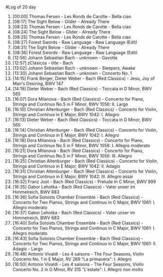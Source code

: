 #Log of 20 day

1. [00:00] Thomas Fersen - Les Ronds de Carotte - Bella ciao
1. [08:17] The Sight Below - Glider - Already There
1. [08:23] Thomas Fersen - Les Ronds de Carotte - Bella ciao
1. [08:24] The Sight Below - Glider - Already There
1. [08:25] Thomas Fersen - Les Ronds de Carotte - Bella ciao
1. [08:27] Forest Swords - Raw Language - Raw Language (Edit)
1. [08:31] The Sight Below - Glider - Already There
1. [08:36] Forest Swords - Raw Language - Raw Language (Edit)
1. [12:56] Johann Sebastian Bach - unknown - Gavotte
1. [12:57] zClásicos - title - Bach
1. [13:02] Johann Sebastian Bach - unknown - Sleepers, Awake
1. [13:30] Johann Sebastian Bach - unknown - Concerto No. 1
1. [14:15] Frank Berger, Dieter Weber - Bach (Red Classics) - Jesu, Joy of Man's Desiring, BWV 147
1. [14:19] Dieter Weber - Bach (Red Classics) - Toccata in D Minor, BWV 565
1. [16:07] Dora Milanova - Bach (Red Classics) - Concerto for Piano, Strings and Continuo No.5 in F Minor, BWV 1056: II. Largo
1. [16:10] Christian Altenburger - Bach (Red Classics) - Concerto for Violin, Strings and Continuo in E Major, BWV 1042: I. Allegro
1. [16:13] Dieter Weber - Bach (Red Classics) - Toccata in D Minor, BWV 565
1. [16:14] Christian Altenburger - Bach (Red Classics) - Concerto for Violin, Strings and Continuo in E Major, BWV 1042: I. Allegro
1. [16:18] Dora Milanova - Bach (Red Classics) - Concerto for Piano, Strings and Continuo No.5 in F Minor, BWV 1056: I. Allegro moderato
1. [16:21] Dora Milanova - Bach (Red Classics) - Concerto for Piano, Strings and Continuo No.5 in F Minor, BWV 1056: III. Allegro
1. [16:25] Christian Altenburger - Bach (Red Classics) - Concerto for Violin, Strings and Continuo in E Major, BWV 1042: II. Adagio
1. [16:31] Christian Altenburger - Bach (Red Classics) - Concerto for Violin, Strings and Continuo in E Major, BWV 1042: III. Allegro assai
1. [16:32] Franz Just - Bach (Red Classics) - Prelude In C Minor, BWV 999
1. [16:35] Gabor Lehotka - Bach (Red Classics) - Vater unser im Himmelreich, BWV 683
1. [16:36] Sofia Soloists Chamber Ensemble - Bach (Red Classics) - Concerto for Two Pianos, Strings and Continuo in C Major, BWV 1061: I. Allegro moderato
1. [16:37] Gabor Lehotka - Bach (Red Classics) - Vater unser im Himmelreich, BWV 683
1. [16:40] Sofia Soloists Chamber Ensemble - Bach (Red Classics) - Concerto for Two Pianos, Strings and Continuo in C Major, BWV 1061: I. Allegro moderato
1. [16:43] Sofia Soloists Chamber Ensemble - Bach (Red Classics) - Concerto for Two Pianos, Strings and Continuo in C Major, BWV 1061: II. Adagio - Largo
1. [16:48] Antonio Vivaldi - Les 4 saisons - The Four Seasons, Violin Concerto No. 1 in E Major, RV 269 "La primavera": I. Allegro
1. [16:50] Antonio Vivaldi - Les 4 saisons - The Four Seasons, Violin Concerto No. 2 in G Minor, RV 315 "L'estate": I. Allegro non molto
